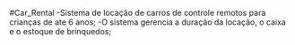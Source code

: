 #Car_Rental
-Sistema de locação de carros de controle remotos para crianças de ate 6 anos;
-O sistema gerencia a duração da locação, o caixa e o estoque de brinquedos;
